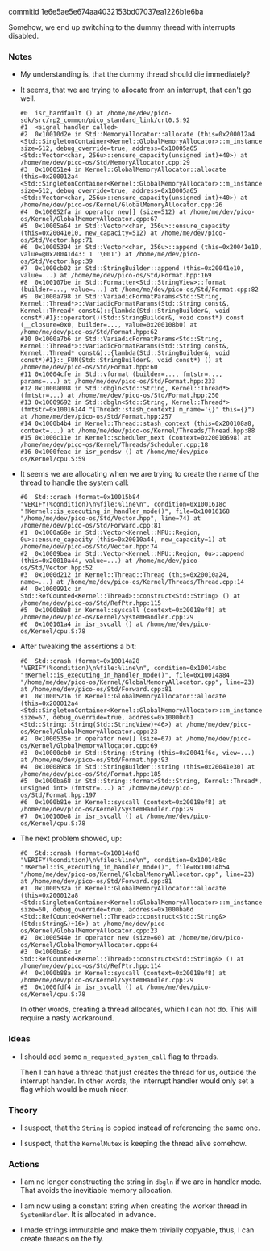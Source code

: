 commitid 1e6e5ae5e674aa4032153bd07037ea1226b1e6ba

Somehow, we end up switching to the dummy thread with interrupts disabled.

### Notes

-   My understanding is, that the dummy thread should die immediately?

-   It seems, that we are trying to allocate from an interrupt, that can't go well.

    ```none
    #0  isr_hardfault () at /home/me/dev/pico-sdk/src/rp2_common/pico_standard_link/crt0.S:92
    #1  <signal handler called>
    #2  0x10010d2e in Std::MemoryAllocator::allocate (this=0x200012a4 <Std::SingletonContainer<Kernel::GlobalMemoryAllocator>::m_instance>, size=512, debug_override=true, address=0x10005a65 <Std::Vector<char, 256u>::ensure_capacity(unsigned int)+40>) at /home/me/dev/pico-os/Std/MemoryAllocator.cpp:29
    #3  0x100051e4 in Kernel::GlobalMemoryAllocator::allocate (this=0x200012a4 <Std::SingletonContainer<Kernel::GlobalMemoryAllocator>::m_instance>, size=512, debug_override=true, address=0x10005a65 <Std::Vector<char, 256u>::ensure_capacity(unsigned int)+40>) at /home/me/dev/pico-os/Kernel/GlobalMemoryAllocator.cpp:26
    #4  0x100052fa in operator new[] (size=512) at /home/me/dev/pico-os/Kernel/GlobalMemoryAllocator.cpp:67
    #5  0x10005a64 in Std::Vector<char, 256u>::ensure_capacity (this=0x20041e10, new_capacity=512) at /home/me/dev/pico-os/Std/Vector.hpp:71
    #6  0x10005394 in Std::Vector<char, 256u>::append (this=0x20041e10, value=@0x20041d43: 1 '\001') at /home/me/dev/pico-os/Std/Vector.hpp:39
    #7  0x1000cb02 in Std::StringBuilder::append (this=0x20041e10, value=...) at /home/me/dev/pico-os/Std/Format.hpp:169
    #8  0x100107be in Std::Formatter<Std::StringView>::format (builder=..., value=...) at /home/me/dev/pico-os/Std/Format.cpp:82
    #9  0x1000a798 in Std::VariadicFormatParams<Std::String, Kernel::Thread*>::VariadicFormatParams(Std::String const&, Kernel::Thread* const&)::{lambda(Std::StringBuilder&, void const*)#1}::operator()(Std::StringBuilder&, void const*) const (__closure=0x0, builder=..., value=0x200108b0) at /home/me/dev/pico-os/Std/Format.hpp:62
    #10 0x1000a7b6 in Std::VariadicFormatParams<Std::String, Kernel::Thread*>::VariadicFormatParams(Std::String const&, Kernel::Thread* const&)::{lambda(Std::StringBuilder&, void const*)#1}::_FUN(Std::StringBuilder&, void const*) () at /home/me/dev/pico-os/Std/Format.hpp:60
    #11 0x10004cfe in Std::vformat (builder=..., fmtstr=..., params=...) at /home/me/dev/pico-os/Std/Format.hpp:233
    #12 0x1000a008 in Std::dbgln<Std::String, Kernel::Thread*> (fmtstr=...) at /home/me/dev/pico-os/Std/Format.hpp:250
    #13 0x10009692 in Std::dbgln<Std::String, Kernel::Thread*> (fmtstr=0x10016144 "[Thread::stash_context] m_name='{}' this={}") at /home/me/dev/pico-os/Std/Format.hpp:257
    #14 0x1000b4b4 in Kernel::Thread::stash_context (this=0x200108a8, context=...) at /home/me/dev/pico-os/Kernel/Threads/Thread.hpp:88
    #15 0x1000c11e in Kernel::scheduler_next (context=0x20010698) at /home/me/dev/pico-os/Kernel/Threads/Scheduler.cpp:18
    #16 0x1000feac in isr_pendsv () at /home/me/dev/pico-os/Kernel/cpu.S:59
    ```

-   It seems we are allocating when we are trying to create the name of the thread to handle the system call:

    ```none
    #0  Std::crash (format=0x10015b84 "VERIFY(%condition)\n%file:%line\n", condition=0x1001618c "!Kernel::is_executing_in_handler_mode()", file=0x10016168 "/home/me/dev/pico-os/Std/Vector.hpp", line=74) at /home/me/dev/pico-os/Std/Forward.cpp:81
    #1  0x1000a68e in Std::Vector<Kernel::MPU::Region, 0u>::ensure_capacity (this=0x20010a44, new_capacity=1) at /home/me/dev/pico-os/Std/Vector.hpp:74
    #2  0x10009bea in Std::Vector<Kernel::MPU::Region, 0u>::append (this=0x20010a44, value=...) at /home/me/dev/pico-os/Std/Vector.hpp:52
    #3  0x1000d212 in Kernel::Thread::Thread (this=0x20010a24, name=...) at /home/me/dev/pico-os/Kernel/Threads/Thread.cpp:14
    #4  0x1000991c in Std::RefCounted<Kernel::Thread>::construct<Std::String> () at /home/me/dev/pico-os/Std/RefPtr.hpp:115
    #5  0x1000b8e8 in Kernel::syscall (context=0x20018ef8) at /home/me/dev/pico-os/Kernel/SystemHandler.cpp:29
    #6  0x100101a4 in isr_svcall () at /home/me/dev/pico-os/Kernel/cpu.S:78
    ```

-   After tweaking the assertions a bit:

    ```none
    #0  Std::crash (format=0x10014a28 "VERIFY(%condition)\n%file:%line\n", condition=0x10014abc "!Kernel::is_executing_in_handler_mode()", file=0x10014a84 "/home/me/dev/pico-os/Kernel/GlobalMemoryAllocator.cpp", line=23) at /home/me/dev/pico-os/Std/Forward.cpp:81
    #1  0x10005216 in Kernel::GlobalMemoryAllocator::allocate (this=0x200012a4 <Std::SingletonContainer<Kernel::GlobalMemoryAllocator>::m_instance>, size=67, debug_override=true, address=0x10000cb1 <Std::String::String(Std::StringView)+46>) at /home/me/dev/pico-os/Kernel/GlobalMemoryAllocator.cpp:23
    #2  0x1000535e in operator new[] (size=67) at /home/me/dev/pico-os/Kernel/GlobalMemoryAllocator.cpp:69
    #3  0x10000cb0 in Std::String::String (this=0x20041f6c, view=...) at /home/me/dev/pico-os/Std/Format.hpp:93
    #4  0x100089c8 in Std::StringBuilder::string (this=0x20041e30) at /home/me/dev/pico-os/Std/Format.hpp:185
    #5  0x1000ba68 in Std::String::format<Std::String, Kernel::Thread*, unsigned int> (fmtstr=...) at /home/me/dev/pico-os/Std/Format.hpp:197
    #6  0x1000b81e in Kernel::syscall (context=0x20018ef8) at /home/me/dev/pico-os/Kernel/SystemHandler.cpp:29
    #7  0x100100e8 in isr_svcall () at /home/me/dev/pico-os/Kernel/cpu.S:78
    ```

-   The next problem showed, up:

    ```none
    #0  Std::crash (format=0x10014af8 "VERIFY(%condition)\n%file:%line\n", condition=0x10014b8c "!Kernel::is_executing_in_handler_mode()", file=0x10014b54 "/home/me/dev/pico-os/Kernel/GlobalMemoryAllocator.cpp", line=23) at /home/me/dev/pico-os/Std/Forward.cpp:81
    #1  0x1000532a in Kernel::GlobalMemoryAllocator::allocate (this=0x200012a8 <Std::SingletonContainer<Kernel::GlobalMemoryAllocator>::m_instance>, size=60, debug_override=true, address=0x1000ba6d <Std::RefCounted<Kernel::Thread>::construct<Std::String&>(Std::String&)+16>) at /home/me/dev/pico-os/Kernel/GlobalMemoryAllocator.cpp:23
    #2  0x1000544e in operator new (size=60) at /home/me/dev/pico-os/Kernel/GlobalMemoryAllocator.cpp:64
    #3  0x1000ba6c in Std::RefCounted<Kernel::Thread>::construct<Std::String&> () at /home/me/dev/pico-os/Std/RefPtr.hpp:114
    #4  0x1000b88a in Kernel::syscall (context=0x20018ef8) at /home/me/dev/pico-os/Kernel/SystemHandler.cpp:29
    #5  0x1000fdf4 in isr_svcall () at /home/me/dev/pico-os/Kernel/cpu.S:78
    ```

    In other words, creating a thread allocates, which I can not do.
    This will require a nasty workaround.

### Ideas

-   I should add some `m_requested_system_call` flag to threads.

    Then I can have a thread that just creates the thread for us, outside the interrupt hander.
    In other words, the interrupt handler would only set a flag which would be much nicer.

### Theory

-   I suspect, that the `String` is copied instead of referencing the same one.

-   I suspect, that the `KernelMutex` is keeping the thread alive somehow.

### Actions

-   I am no longer constructing the string in `dbgln` if we are in handler mode.
    That avoids the inevitiable memory allocation.

-   I am now using a constant string when creating the worker thread in `SystemHandler`.
    It is allocated in advance.

-   I made strings immutable and make them trivially copyable, thus, I can create threads on the fly.
